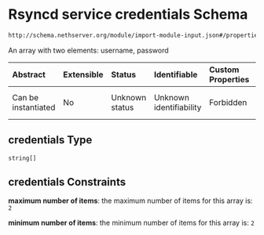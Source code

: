 # Rsyncd service credentials Schema

```txt
http://schema.nethserver.org/module/import-module-input.json#/properties/credentials
```

An array with two elements: username, password

| Abstract            | Extensible | Status         | Identifiable            | Custom Properties | Additional Properties | Access Restrictions | Defined In                                                                           |
| :------------------ | :--------- | :------------- | :---------------------- | :---------------- | :-------------------- | :------------------ | :----------------------------------------------------------------------------------- |
| Can be instantiated | No         | Unknown status | Unknown identifiability | Forbidden         | Allowed               | none                | [import-module-input.json\*](module/import-module-input.json "open original schema") |

## credentials Type

`string[]`

## credentials Constraints

**maximum number of items**: the maximum number of items for this array is: `2`

**minimum number of items**: the minimum number of items for this array is: `2`
